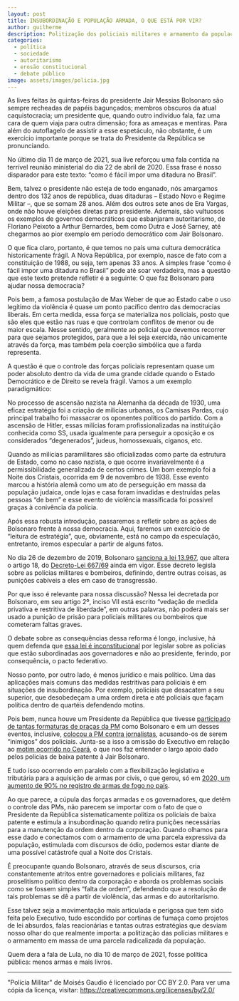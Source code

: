 ```yaml
---
layout: post
title: INSUBORDINAÇÃO E POPULAÇÃO ARMADA, O QUE ESTÁ POR VIR?
author: guilherme
description: Politização dos policiais militares e armamento da população
categories:
  - política
  - sociedade
  - autoritarismo
  - erosão constitucional
  - debate público
image: assets/images/policia.jpg
---
```

As lives feitas às quintas-feiras do presidente Jair Messias Bolsonaro são sempre recheadas de papéis bagunçados; membros obscuros da atual caquistocracia; um presidente que, quando outro indivíduo fala, faz uma cara de quem viaja para outra dimensão; fora as ameaças e mentiras. Para além do autoflagelo de assistir a esse espetáculo, não obstante, é um exercício importante porque se trata do Presidente da República se pronunciando. 

No último dia 11 de março de 2021, sua live reforçou uma fala contida na terrível reunião ministerial do dia 22 de abril de 2020. Essa frase é nosso disparador para este texto: “como é fácil impor uma ditadura no Brasil”.

Bem, talvez o presidente não esteja de todo enganado, nós amargamos dentro dos 132 anos de república, duas ditaduras – Estado Novo e Regime Militar –, que se somam 28 anos. Além dos outros sete anos de Era Vargas, onde não houve eleições diretas para presidente. Ademais, são vultuosos os exemplos de governos democráticos que esbanjaram autoritarismo, de Floriano Peixoto a Arthur Bernardes, bem como Dutra e José Sarney, até chegarmos ao pior exemplo em período democrático com Jair Bolsonaro.

 O que fica claro, portanto, é que temos no país uma cultura democrática historicamente frágil. A Nova República, por exemplo, nasce de fato com a constituição de 1988, ou seja, tem apenas 33 anos. A simples frase “como é fácil impor uma ditadura no Brasil” pode até soar verdadeira, mas a questão que este texto pretende refletir é a seguinte: O que faz Bolsonaro para ajudar nossa democracia?

Pois bem, a famosa postulação de Max Weber de que ao Estado cabe o uso legítimo da violência é quase um ponto pacífico dentro das democracias liberais. Em certa medida, essa força se materializa nos policiais, posto que são eles que estão nas ruas e que controlam conflitos de menor ou de maior escala. Nesse sentido, geralmente ao policial que devemos recorrer para que sejamos protegidos, para que a lei seja exercida, não unicamente através da força, mas também pela coerção simbólica que a farda representa.

A questão é que o controle das forças policiais representam quase um poder absoluto dentro da vida de uma grande cidade quando o Estado Democrático e de Direito se revela frágil. Vamos a um exemplo paradigmático:

No processo de ascensão nazista na Alemanha da década de 1930, uma eficaz estratégia foi a criação de milícias urbanas, os Camisas Pardas, cujo principal trabalho foi massacrar os oponentes políticos do partido. Com a ascensão de Hitler, essas milícias foram profissionalizadas na instituição conhecida como SS, usada igualmente para perseguir a oposição e os considerados “degenerados”, judeus, homossexuais, ciganos, etc.

Quando as milícias paramilitares são oficializadas como parte da estrutura de Estado, como no caso nazista, o que ocorre invariavelmente é a permissibilidade generalizada de certos crimes. Um bom exemplo foi a Noite dos Cristais, ocorrida em 9 de novembro de 1938. Esse evento marcou a história alemã como um ato de perseguição em massa da população judaica, onde lojas e casa foram invadidas e destruídas pelas pessoas “de bem” e esse evento de violência massificada foi possível graças à conivência da polícia.

Após essa robusta introdução, passaremos a refletir sobre as ações de Bolsonaro frente à nossa democracia. Aqui, faremos um exercício de “leitura de estratégia”, que, obviamente, está no campo da especulação, entretanto, iremos especular a partir de alguns fatos.

No dia 26 de dezembro de 2019, Bolsonaro [sanciona a lei 13.967](https://www.planalto.gov.br/ccivil_03/_Ato2019-2022/2019/Lei/L13967.htm), que altera o artigo 18, do [Decreto-Lei 667/69](https://www.planalto.gov.br/ccivil_03/Decreto-Lei/Del0667.htm) ainda em vigor. Esse decreto legisla sobre as polícias militares e bombeiros, definindo, dentre outras coisas, as punições cabíveis a eles em caso de transgressão.
 
Por que isso é relevante para nossa discussão? Nessa lei decretada por Bolsonaro, em seu artigo 2º, inciso VII está escrito “vedação de medida privativa e restritiva de liberdade”, em outras palavras, não poderá mais ser usado a punição de prisão para policiais militares ou bombeiros que cometeram faltas graves.

O debate sobre as consequências dessa reforma é longo, inclusive, há quem defenda que [essa lei é inconstitucional](https://www.observatoriodajusticamilitar.info/single-post/2020/01/29/a-extin%C3%A7%C3%A3o-da-pris%C3%A3o-aos-militares-estaduais-lei-federal-n%C2%BA-13967-de-26-12-2019-a-impossi) por legislar sobre as polícias que estão subordinadas aos governadores e não ao presidente, ferindo, por consequência, o pacto federativo.

Nosso ponto, por outro lado, é menos jurídico e mais político. Uma das aplicações mais comuns das medidas restritivas para policiais é em situações de insubordinação. Por exemplo, policiais que desacatem a seu superior, que desobedeçam a uma ordem direta e até policiais que façam política dentro de quartéis defendendo motins.

Pois bem, nunca houve um Presidente da República que tivesse [participado de tantas formaturas de praças da PM](https://agenciabrasil.ebc.com.br/geral/noticia/2020-12/presidente-participa-de-formatura-de-485-policiais-militares-no-rio) como Bolsonaro e em um desses eventos, inclusive, [colocou a PM contra jornalistas]( https://g1.globo.com/rj/rio-de-janeiro/noticia/2020/12/18/presidente-participa-da-formacao-de-novos-soldados-da-pmerj.ghtml), acusando-os de serem “inimigos” dos policiais. Junta-se a isso a omissão do Executivo em relação ao [motim ocorrido no Ceará]( https://www.cartacapital.com.br/opiniao/motim-de-pms-no-ceara-foi-encorajado-pela-omissa%CC%83o-de-bolsonaro-e-moro/), o que nos faz entender o largo apoio dado pelos policias de baixa patente à Jair Bolsonaro.

E tudo isso ocorrendo em paralelo com a flexibilização legislativa e tributária para a aquisição de armas por civis, o que gerou, só em [2020, um aumento de 90% no registro de armas de fogo no país](https://g1.globo.com/jornal-nacional/noticia/2021/01/11/numero-de-novos-registros-de-armas-de-fogo-no-brasil-aumenta-90percent-em-2020.ghtml).

Ao que parece, a cúpula das forças armadas e os governadores, que detêm o controle das PMs, não parecem se importar com o fato de que o Presidente da República sistematicamente politiza os policiais de baixa patente e estimula a insubordinação quando retira punições necessárias para a manutenção da ordem dentro da corporação. Quando olhamos para esse dado e conectamos com o armamento de uma parcela expressiva da população, estimulada com discursos de ódio, podemos estar diante de uma possível catástrofe qual a Noite dos Cristais.

É preocupante quando Bolsonaro, através de seus discursos, cria constantemente atritos entre governadores e policiais militares, faz proselitismo político dentro da corporação e aborda os problemas sociais como se fossem simples “falta de ordem”, defendendo que a resolução de tais problemas se dê a partir de violência, das armas e do autoritarismo.

Esse talvez seja a movimentação mais articulada e perigosa que tem sido feita pelo Executivo, tudo escondido por cortinas de fumaça como projetos de lei absurdos, falas reacionárias e tantas outras estratégias que desviam nosso olhar do que realmente importa: a politização das polícias militares e o armamento em massa de uma parcela radicalizada da população.

Quem dera a fala de Lula, no dia 10 de março de 2021, fosse política pública: menos armas e mais livros.

---

"Polícia Militar" de Moisés Gaudio é licenciado por CC BY 2.0. Para ver uma cópia da licença, visitar: https://creativecommons.org/licenses/by/2.0/
